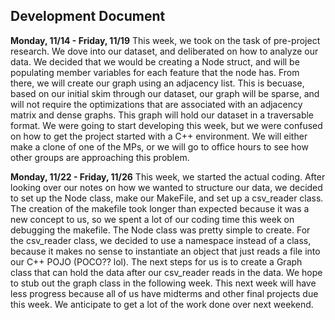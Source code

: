 ## Development Document
**Monday, 11/14 - Friday, 11/19**
This week, we took on the task of pre-project research. We dove into our dataset, and deliberated on how to analyze our data. We decided that we would be creating a Node struct, and will be populating member variables for each feature that the node has. From there, we will create our graph using an adjacency list. This is becuase, based on our initial skim through our dataset, our graph will be sparse, and will not require the optimizations that are associated with an adjacency matrix and dense graphs. This graph will hold our dataset in a traversable format. We were going to start developing this week, but we were confused on how to get the project started with a C++ environment. We will either make a clone of one of the MPs, or we will go to office hours to see how other groups are approaching this problem.

**Monday, 11/22 - Friday, 11/26**
This week, we started the actual coding. After looking over our notes on how we wanted to structure our data, we decided to set up the Node class, make our MakeFile, and set up a csv_reader class. The creation of the makefile took longer than expected because it was a new concept to us, so we spent a lot of our coding time this week on debugging the makefile. The Node class was pretty simple to create. For the csv_reader class, we decided to use a namespace instead of a class, because it makes no sense to instantiate an object that just reads a file into our C++ POJO (POCO?? lol). The next steps for us is to create a Graph class that can hold the data after our csv_reader reads in the data. We hope to stub out the graph class in the following week. This next week will have less progress because all of us have midterms and other final projects due this week. We anticipate to get a lot of the work done over next weekend. 


